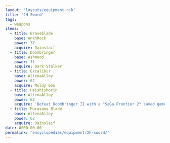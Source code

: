 ```yaml
---
layout: 'layouts/equipment.njk'
title: '2H Sword'
tags:
  - weapons
items:
  - title: Braveblade
    base: AnkhRock
    power: 37
    acquire: Dainslaif
  - title: Doombringer
    base: AshWood
    power: 31
    acquire: Dark Stalker
  - title: Excalibur
    base: AltenaAlloy
    power: 62
    acquire: Moldy Goo
  - title: Heishishorin
    base: AltenaAlloy
    power: 62
    acquire: 'Defeat Doombringer II with a "SaGa Frontier 2" saved game on your Memory Card'
  - title: Murasama Blade
    base: AltenaAlloy
    power: 62
    acquire: Dainslaif
date: 0000-00-00
permalink: 'encyclopedias/equipment/2h-sword/'
---
```

